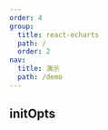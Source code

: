 ```yaml
---
order: 4
group:
  title: react-echarts
  path: /
  order: 2
nav:
  title: 演示
  path: /demo
---
```


## initOpts

<code src="../examples/initOpts.tsx" />
